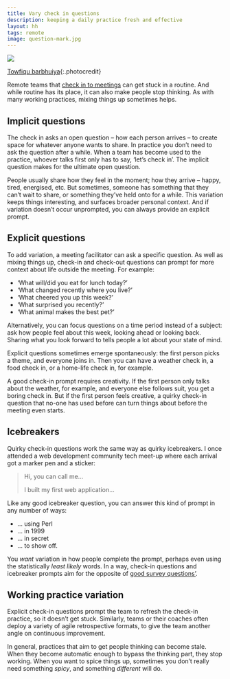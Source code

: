 ```yaml
---
title: Vary check in questions
description: keeping a daily practice fresh and effective
layout: hh
tags: remote
image: question-mark.jpg
---
```


![](question-mark.jpg)

[Towfiqu barbhuiya](https://unsplash.com/photos/oZuBNC-6E2s){:.photocredit}

Remote teams that [check in to meetings](meeting-check-in) can get stuck in a  routine.
And while routine has its place, it can also make people stop thinking.
As with many working practices, mixing things up sometimes helps.

## Implicit questions

The check in asks an open question – how each person arrives – to create space for whatever anyone wants to share.
In practice you don’t need to ask the question after a while.
When a team has become used to the practice, whoever talks first only has to say, ‘let’s check in’.
The implicit question makes for the ultimate open question.

People usually share how they feel in the moment; how they arrive – happy, tired, energised, etc.
But sometimes, someone has something that they can’t wait to share,
or something they’ve held onto for a while.
This variation keeps things interesting, and surfaces broader personal context.
And if variation doesn’t occur unprompted, you can always provide an explicit prompt.

## Explicit questions

To add variation, a meeting facilitator can ask a specific question.
As well as mixing things up, check-in and check-out questions can prompt for more context about life outside the meeting.
For example:

* ‘What will/did you eat for lunch today?’
* ‘What changed recently where you live?’
* ‘What cheered you up this week?’
* ‘What surprised you recently?’
* ‘What animal makes the best pet?’

Alternatively, you can focus questions on a time period instead of a subject:
ask how people feel about this week, looking ahead or looking back.
Sharing what you look forward to tells people a lot about your state of mind.

Explicit questions sometimes emerge spontaneously: the first person picks a theme, and everyone joins in.
Then you can have a weather check in, a food check in, or a home-life check in, for example.

A good check-in prompt requires creativity.
If the first person only talks about the weather, for example, and everyone else follows suit, you get a boring check in.
But if the first person feels creative,
a quirky check-in question that no-one has used before can turn things about before the meeting even starts.

## Icebreakers

Quirky check-in questions work the same way as quirky icebreakers.
I once attended a web development community tech meet-up where each arrival got a marker pen and a sticker:

> Hi, you can call me…
>
> I built my first web application…

Like any good icebreaker question, you can answer this kind of prompt in any number of ways:

* … using Perl
* … in 1999
* … in secret
* … to show off.

You _want_ variation in how people complete the prompt, perhaps even using the statistically _least likely_ words.
In a way, check-in questions and icebreaker prompts aim for the opposite of
[good survey questions’](https://www.boosterconf.no/2025/program/thursday/3_short_talks_and_workshops_cont/kongesalen_2_3/the-psychology-of-surveys-crafting-questions-beyond-yes-or-no/).

## Working practice variation

Explicit check-in questions prompt the team to refresh the check-in practice, so it doesn’t get stuck.
Similarly, teams or their coaches often deploy a variety of agile retrospective formats,
to give the team another angle on continuous improvement.

In general, practices that aim to get people thinking can become stale.
When they become automatic enough to bypass the thinking part, they stop working.
When you want to spice things up, sometimes you don’t really need something _spicy_,
and something _different_ will do.
